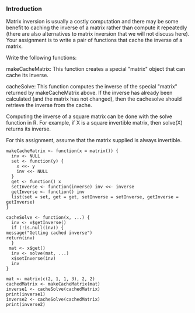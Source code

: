 ### Introduction

Matrix inversion is usually a costly computation and there may be some benefit to caching the inverse of a matrix rather than compute it repeatedly (there are also alternatives to matrix inversion that we will not discuss here). Your assignment is to write a pair of functions that cache the inverse of a matrix.

Write the following functions:

makeCacheMatrix: This function creates a special "matrix" object that can cache its inverse.

cacheSolve: This function computes the inverse of the special "matrix" returned by makeCacheMatrix above. If the inverse has already been calculated (and the matrix has not changed), then the cachesolve should retrieve the inverse from the cache.

Computing the inverse of a square matrix can be done with the solve function in R. For example, if X is a square invertible matrix, then solve(X) returns its inverse.

For this assignment, assume that the matrix supplied is always invertible.

<!-- -->

    makeCacheMatrix <- function(x = matrix()) {
      inv <- NULL
      set <- function(y) {
        x <<- y
        inv <<- NULL
      }
      get <- function() x
      setInverse <- function(inverse) inv <<- inverse
      getInverse <- function() inv
      list(set = set, get = get, setInverse = setInverse, getInverse = getInverse)
    }

    cacheSolve <- function(x, ...) {
      inv <- x$getInverse()
      if (!is.null(inv)) {
    message("Getting cached inverse")
    return(inv)
      }
     mat <- x$get()
      inv <- solve(mat, ...)
      x$setInverse(inv)
      inv
    }

    mat <- matrix(c(2, 1, 1, 3), 2, 2)
    cachedMatrix <- makeCacheMatrix(mat)
    inverse1 <- cacheSolve(cachedMatrix)
    print(inverse1)
    inverse2 <- cacheSolve(cachedMatrix)
    print(inverse2)



